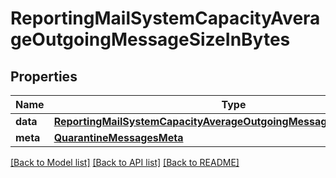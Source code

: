 # ReportingMailSystemCapacityAverageOutgoingMessageSizeInBytes

## Properties
Name | Type | Description | Notes
------------ | ------------- | ------------- | -------------
**data** | [**ReportingMailSystemCapacityAverageOutgoingMessageSizeInBytesData**](ReportingMailSystemCapacityAverageOutgoingMessageSizeInBytesData.md) |  | [optional] 
**meta** | [**QuarantineMessagesMeta**](QuarantineMessagesMeta.md) |  | [optional] 

[[Back to Model list]](../README.md#documentation-for-models) [[Back to API list]](../README.md#documentation-for-api-endpoints) [[Back to README]](../README.md)

